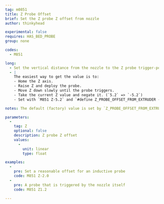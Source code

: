 ```yaml
---
tag: m0851
title: Z Probe Offset
brief: Set the Z probe Z offset from nozzle
author: thinkyhead

experimental: false
requires: HAS_BED_PROBE
group: none

codes:
  - M851

long:
  - Set the vertical distance from the nozzle to the Z probe trigger-point.
  - |
    The easiest way to get the value is to:
    - Home the Z axis.
    - Raise Z and deploy the probe.
    - Move Z down slowly until the probe triggers.
    - Take the current Z value and negate it. (`5.2` => `-5.2`)
    - Set with `M851 Z-5.2` and `#define Z_PROBE_OFFSET_FROM_EXTRUDER -5.2`.

notes: The default (factory) value is set by `Z_PROBE_OFFSET_FROM_EXTRUDER`.

parameters:
  -
    tag: Z
    optional: false
    description: Z probe Z offset
    values:
      -
        unit: linear
        type: float

examples:
  -
    pre: Set a reasonable offset for an inductive probe
    code: M851 Z-2.0
  -
    pre: A probe that is triggered by the nozzle itself
    code: M851 Z1.2

---
```


